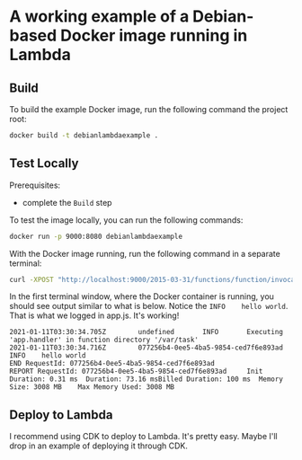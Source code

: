 # A working example of a Debian-based Docker image running in Lambda

## Build
To build the example Docker image, run the following command the project root:
```bash
docker build -t debianlambdaexample .
```


## Test Locally
Prerequisites:
- complete the `Build` step

To test the image locally, you can run the following commands:
```bash
docker run -p 9000:8080 debianlambdaexample
```

With the Docker image running, run the following command in a separate terminal:
```bash
curl -XPOST "http://localhost:9000/2015-03-31/functions/function/invocations" -d '{}'
```

In the first terminal window, where the Docker container is running, you should see output similar to what is below. Notice the `INFO    hello world`. That is what we logged in app.js. It's working!
```
2021-01-11T03:30:34.705Z        undefined       INFO       Executing 'app.handler' in function directory '/var/task'
2021-01-11T03:30:34.716Z        077256b4-0ee5-4ba5-9854-ced7f6e893ad       INFO    hello world
END RequestId: 077256b4-0ee5-4ba5-9854-ced7f6e893ad
REPORT RequestId: 077256b4-0ee5-4ba5-9854-ced7f6e893ad     Init Duration: 0.31 ms  Duration: 73.16 msBilled Duration: 100 ms  Memory Size: 3008 MB    Max Memory Used: 3008 MB
```


## Deploy to Lambda
I recommend using CDK to deploy to Lambda. It's pretty easy. Maybe I'll drop in an example of deploying it through CDK.
